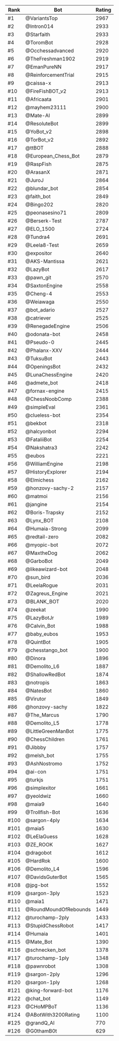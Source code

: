 Rank|Bot|Rating
---|---|---
#1|@VariantsTop|2967
#2|@Intron014|2933
#3|@Starfaith|2933
#4|@ToromBot|2928
#5|@Occhessadvanced|2920
#6|@TheFreshman1902|2919
#7|@EmanPureNN|2917
#8|@ReinforcementTrial|2915
#9|@caissa-x|2913
#10|@FireFishBOT_v2|2913
#11|@Africaata|2901
#12|@mayhem23111|2900
#13|@Mate-AI|2899
#14|@ResoluteBot|2899
#15|@YoBot_v2|2898
#16|@TorBot_v2|2892
#17|@ttBOT|2888
#18|@European_Chess_Bot|2879
#19|@RaspFish|2875
#20|@ArasanX|2871
#21|@JuroJ|2864
#22|@blundar_bot|2854
#23|@faith_bot|2849
#24|@Bingo202|2820
#25|@peonasesino71|2809
#26|@Berserk-Test|2787
#27|@ELO_1500|2724
#28|@Tundra4|2691
#29|@Leela8-Test|2659
#30|@expositor|2640
#31|@AKS-Mantissa|2621
#32|@LazyBot|2617
#33|@pawn_git|2570
#34|@SaxtonEngine|2558
#35|@Cheng-4|2553
#36|@Weiawaga|2550
#37|@bot_adario|2527
#38|@catriever|2525
#39|@RenegadeEngine|2506
#40|@odonata-bot|2458
#41|@Pseudo-0|2445
#42|@Phalanx-XXV|2444
#43|@TuksuBot|2443
#44|@OpeningsBot|2432
#45|@LunaChessEngine|2420
#46|@admete_bot|2418
#47|@fornax-engine|2415
#48|@ChessNoobComp|2388
#49|@simpleEval|2361
#50|@clueless-bot|2354
#51|@bekbot|2318
#52|@halcyonbot|2294
#53|@FataliiBot|2254
#54|@Nakshatra3|2242
#55|@eubos|2221
#56|@WilliamEngine|2198
#57|@HistoryExplorer|2194
#58|@Elmichess|2162
#59|@honzovy-sachy-2|2157
#60|@matmoi|2156
#61|@jangine|2154
#62|@Boris-Trapsky|2152
#63|@Lynx_BOT|2108
#64|@Humaia-Strong|2099
#65|@redtail-zero|2082
#66|@myopic-bot|2072
#67|@MaxtheDog|2062
#68|@GarboBot|2049
#69|@likeawizard-bot|2048
#70|@sun_bird|2036
#71|@LeelaRogue|2031
#72|@Zagreus_Engine|2021
#73|@BLANK_BOT|2020
#74|@zeekat|1990
#75|@LazyBotJr|1989
#76|@Calvin_Bot|1988
#77|@baby_eubos|1953
#78|@QuintBot|1905
#79|@chesstango_bot|1900
#80|@Dinora|1896
#81|@Demolito_L6|1887
#82|@ShallowRedBot|1874
#83|@notropis|1863
#84|@NatesBot|1860
#85|@Virutor|1849
#86|@honzovy-sachy|1822
#87|@The_Marcus|1790
#88|@Demolito_L5|1778
#89|@LittleGreenManBot|1775
#90|@ChessChildren|1761
#91|@Jibbby|1757
#92|@melsh_bot|1755
#93|@AshNostromo|1752
#94|@ai-con|1751
#95|@turkjs|1751
#96|@simplexitor|1661
#97|@yeoldwiz|1660
#98|@maia9|1640
#99|@Trollfish-Bot|1636
#100|@sargon-4ply|1634
#101|@maia5|1630
#102|@LeElaGuess|1628
#103|@ZE_ROOK|1627
#104|@dragobot|1612
#105|@HardRok|1600
#106|@Demolito_L4|1596
#107|@DavidsGuterBot|1565
#108|@jpg-bot|1552
#109|@sargon-3ply|1523
#110|@maia1|1471
#111|@RoundMoundOfRebounds|1449
#112|@turochamp-2ply|1433
#113|@StupidChessRobot|1417
#114|@Humaia|1401
#115|@Mate_Bot|1390
#116|@schnecken_bot|1378
#117|@turochamp-1ply|1348
#118|@pawnrobot|1308
#119|@sargon-2ply|1296
#120|@sargon-1ply|1268
#121|@king-forward-bot|1176
#122|@chat_bot|1149
#123|@CHoMPBoT|1136
#124|@ABotWith3200Rating|1100
#125|@grandQ_AI|770
#126|@G0thamB0t|629
